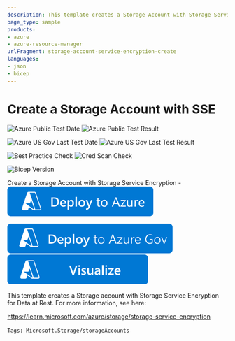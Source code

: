 ```yaml
---
description: This template creates a Storage Account with Storage Service Encryption for Data at Rest
page_type: sample
products:
- azure
- azure-resource-manager
urlFragment: storage-account-service-encryption-create
languages:
- json
- bicep
---
```

# Create a Storage Account with SSE

![Azure Public Test Date](https://azurequickstartsservice.blob.core.windows.net/badges/quickstarts/microsoft.storage/storage-account-service-encryption-create/PublicLastTestDate.svg)
![Azure Public Test Result](https://azurequickstartsservice.blob.core.windows.net/badges/quickstarts/microsoft.storage/storage-account-service-encryption-create/PublicDeployment.svg)

![Azure US Gov Last Test Date](https://azurequickstartsservice.blob.core.windows.net/badges/quickstarts/microsoft.storage/storage-account-service-encryption-create/FairfaxLastTestDate.svg)
![Azure US Gov Last Test Result](https://azurequickstartsservice.blob.core.windows.net/badges/quickstarts/microsoft.storage/storage-account-service-encryption-create/FairfaxDeployment.svg)

![Best Practice Check](https://azurequickstartsservice.blob.core.windows.net/badges/quickstarts/microsoft.storage/storage-account-service-encryption-create/BestPracticeResult.svg)
![Cred Scan Check](https://azurequickstartsservice.blob.core.windows.net/badges/quickstarts/microsoft.storage/storage-account-service-encryption-create/CredScanResult.svg)

![Bicep Version](https://azurequickstartsservice.blob.core.windows.net/badges/quickstarts/microsoft.storage/storage-account-service-encryption-create/BicepVersion.svg)

Create a Storage Account with Storage Service Encryption -
[![Deploy To Azure](https://raw.githubusercontent.com/Azure/azure-quickstart-templates/master/1-CONTRIBUTION-GUIDE/images/deploytoazure.svg?sanitize=true)](https://portal.azure.com/#create/Microsoft.Template/uri/https%3A%2F%2Fraw.githubusercontent.com%2FAzure%2Fazure-quickstart-templates%2Fmaster%2Fquickstarts%2Fmicrosoft.storage%2Fstorage-account-service-encryption-create%2Fazuredeploy.json)

[![Deploy To Azure US Gov](https://raw.githubusercontent.com/Azure/azure-quickstart-templates/master/1-CONTRIBUTION-GUIDE/images/deploytoazuregov.svg?sanitize=true)](https://portal.azure.us/#create/Microsoft.Template/uri/https%3A%2F%2Fraw.githubusercontent.com%2FAzure%2Fazure-quickstart-templates%2Fmaster%2Fquickstarts%2Fmicrosoft.storage%2Fstorage-account-service-encryption-create%2Fazuredeploy.json)
[![Visualize](https://raw.githubusercontent.com/Azure/azure-quickstart-templates/master/1-CONTRIBUTION-GUIDE/images/visualizebutton.svg?sanitize=true)](http://armviz.io/#/?load=https%3A%2F%2Fraw.githubusercontent.com%2FAzure%2Fazure-quickstart-templates%2Fmaster%2Fquickstarts%2Fmicrosoft.storage%2Fstorage-account-service-encryption-create%2Fazuredeploy.json)

This template creates a Storage account with Storage Service Encryption for Data at Rest. For more information, see here:

https://learn.microsoft.com/azure/storage/storage-service-encryption

`Tags: Microsoft.Storage/storageAccounts`
